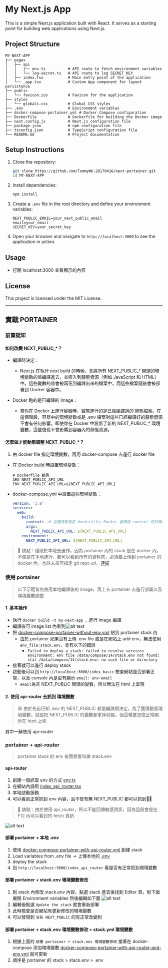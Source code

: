 # My Next.js App

This is a simple Next.js application built with React. It serves as a starting point for building web applications using Next.js.

## Project Structure

```
MY-NEXT-APP
├── pages
│   ├── api
│   │   ├── env.ts          # API route to fetch environment variables
│   │   └── log-secret.ts   # API route to log SECRET_KEY
│   ├── index.tsx           # Main entry point of the application
│   └── _app.tsx            # Custom App component for layout persistence
├── public
│   └── favicon.ico         # Favicon for the application
├── styles
│   └── globals.css         # Global CSS styles
├── .env                    # Environment variables
├── docker-compose-portainer.yml # Docker Compose configuration
├── Dockerfile              # Dockerfile for building the Docker image
├── next.config.js          # Next.js configuration file
├── package.json            # npm configuration file
├── tsconfig.json           # TypeScript configuration file
└── README.md               # Project documentation
```

## Setup Instructions

1. Clone the repository:
   ```sh
   git clone https://github.com/TommyWU-20170416/next-portainer.git
   cd MY-NEXT-APP
   ```

2. Install dependencies:
   ```sh
   npm install
   ```

3. Create a `.env` file in the root directory and define your environment variables:
   ```properties
   NEXT_PUBLIC_EMAIL=your_next_public_email
   email=your_email
   SECRET_KEY=your_secret_key
   ```

4. Open your browser and navigate to `http://localhost:3000` to see the application in action.

## Usage

- 打開 localhost:3000 查看顯示的內容

## License

This project is licensed under the MIT License.

---

## 實戰 PORTAINER

### 前置認知

#### 如何改變 NEXT_PUBLIC_*？

- 編譯時決定：
  - Next.js 在執行 next build 的時候，會將所有 NEXT_PUBLIC_* 開頭的環境變數的值編譯進去，並嵌入到靜態資源（例如 JavaScript 和 HTML）中。這些變數的值會被寫死到編譯出來的檔案中，而這些檔案隨後會被部署到 Docker 容器中。

- Docker 跑的是已編譯的 Image：
  - 當你在 Docker 上運行容器時，實際運行的是已經編譯過的 靜態檔案。在這個階段，容器中的環境變數或是 .env 檔案對這些已經編譯好的靜態資源不會有任何影響。即使你在 Docker 中設置了新的 NEXT_PUBLIC_* 環境變數，這些值也不會影響到容器內的靜態資源。

#### 怎麼做才能動態調整 NEXT_PUBLIC_*？

1. 由 docker file 指定環境變數，再用 docker-compose 去運行 docker file
  - 在 Docker build 時設置環境變數：
    ```
    # Dockerfile 範例
    ARG NEXT_PUBLIC_API_URL
    ENV NEXT_PUBLIC_API_URL=${NEXT_PUBLIC_API_URL}
    ```

  - docker-compose.yml 中設置這些環境變數：
    ```yml
    version: '3.8'
    services:
      web:
        build:
          context: .# 這裡沒有指定 dockerfile，Docker 會預設 context 的目錄，在這裡是 '.' 意思就是當前目錄下找 `Dockerfile`
          args:
            NEXT_PUBLIC_API_URL: ${NEXT_PUBLIC_API_URL}
        environment:
          NEXT_PUBLIC_API_URL: ${NEXT_PUBLIC_API_URL}
    ```
  > :no_good: 缺點：僅限於本地去運作，因為 portainer 內的 stack 是在 docker 內，不像是在本地運行，都可以看到所有的資料夾，必須要上傳到 portainer 的 docker 內，也許未來可指定 git repo url。[連結](https://portal.portainer.io/knowledge/can-i-build-an-image-while-deploying-a-stack/application-from-git)


### 使用 portainer

> 以下示範皆為使用本地編譯後的 image，再上去 portainer 去進行部屬以及環境變數調整

#### 1. 基本操作
- 執行 `docker build -t my-next-app .` 進行 image 編譯
- 編譯後可 image list 內看到![alt text](readme-png/portainer-stack-image-main.jpg)
- 把 [docker-compose-portainer-without-env.yml](docker-compose-portainer-without-env.yml) 貼到 portainer stack 內
  - 由於 portainer 如果沒有上傳 .env file 或是在網站上 add env，無法使用`env_file:stack.env`，會有以下的錯誤
    - `Failed to deploy a stack: failed to resolve services environment: env file /data/compose/14/stack.env not found: stat /data/compose/14/stack.env: no such file or directory`
- 接著就可以進行 deploy stack
- 啟動後可以到 `http://localhost:3000/index_basic` 檢查網站是否部署正常，以及 console 內是否有顯示 `email: env-email`
  - `email`為非 NEXT_PUBLIC 開頭的變數，所以無法在 html 上呈現

#### 2. 使用 api-router 去抓到 環境變數
> :anguished: 由於先前已知 .env 的 NEXT_PUBLIC 都是編譯期決定，為了獲得動態環境變數，就是把 NEXT_PUBLIC 的變數都拿掉前綴，但這樣要怎麼正常顯示在 html 上呢

其中一解使用 api-router

### portainer + api-router

> portainer stack 的 env 後面都會叫做 stack.env

#### api-router
1. 創建一個抓取 env 的方式 [env.ts](pages/api/env.ts)
2. 在網站內調用 [index_api_router.tsx](pages/index_api_router.tsx)
3. 本地啟動服務
4. 可以看到正常抓到 env 內容，且不管有無 NEXT_PUBLIC 都可以抓到:clap::clap:
  > :no_good: 缺點：由於使用 api_router，所以不能回傳敏感資訊，因為這段會是在 F12 內可以看到的 fetch 資訊

![alt text](readme-png/index_api_router_fetch.jpg)

#### 部署 portainer + 本地 .env
1. 使用 [docker-compose-portainer-with-api-router.yml](docker-compose-portainer-with-api-router.yml) 創建 stack
2. Load variables from .env file -> 上傳本地的 [.env](.env)
3. deploy the stack
4. 到 `http://localhost:3000/index_api_router` 看是否有正常抓到環境變數

#### 部署 portainer + stack.env 環境變數修改
1. 到 stack 內修改 stack.env 內容。點選 stack 進去後找到 Editor 頁，到下面展開 Environment variables 然後編輯如下圖
![alt text](readme-png/portainer-stack-enviroment.jpg)
2. 編輯後點選 `Update the stack` 就會重新部署
3. 此時檢查是否網站有更新修改的環境變數
4. 可以發現到 `沒有 NEXT_PUBLIC` 的有正常改變到

#### 部署 portainer + stack.env 環境變數修改 + stack.yml 環境變數
1. 根據上面的 `部署 portainer + stack.env 環境變數修改` 接著在 docker-compose 添加環境變數 [docker-compose-portainer-with-api-router-and-env.yml](docker-compose-portainer-with-api-router-and-env.yml) 就可更新
3. 順序是 portainer 的 stack > stack.env > .env